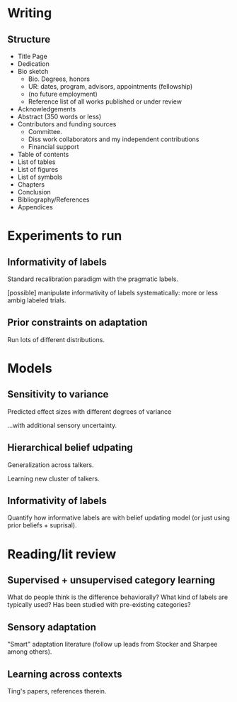 # Writing

## Structure

* Title Page
* Dedication
* Bio sketch
    * Bio. Degrees, honors
    * UR: dates, program, advisors, appointments (fellowship)
    * (no future employment)
    * Reference list of all works published or under review
* Acknowledgements
* Abstract (350 words or less)
* Contributors and funding sources
    * Committee.
    * Diss work collaborators and my independent contributions
    * Financial support
* Table of contents
* List of tables
* List of figures
* List of symbols
* Chapters
* Conclusion
* Bibliography/References
* Appendices


# Experiments to run

## Informativity of labels

Standard recalibration paradigm with the pragmatic labels.

[possible] manipulate informativity of labels systematically: more or less ambig labeled trials.

## Prior constraints on adaptation

Run lots of different distributions.

# Models

## Sensitivity to variance

Predicted effect sizes with different degrees of variance

...with additional sensory uncertainty.

## Hierarchical belief udpating

Generalization across talkers.

Learning new cluster of talkers.

## Informativity of labels

Quantify how informative labels are with belief updating model (or just using prior beliefs + suprisal).

# Reading/lit review

## Supervised + unsupervised category learning

What do people think is the difference behaviorally?  What kind of labels are typically used?  Has been studied with pre-existing categories?

## Sensory adaptation

"Smart" adaptation literature (follow up leads from Stocker and Sharpee among others).

## Learning across contexts

Ting's papers, references therein.
